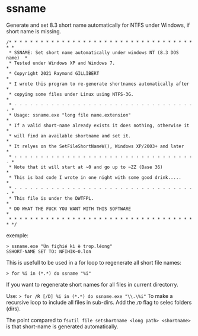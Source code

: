 # ssname
Generate and set 8.3 short name automatically for NTFS under Windows, if short name is missing.
```
/* * * * * * * * * * * * * * * * * * * * * * * * * * * * * * * * * * * * *
 * SSNAME: Set short name automatically under windows NT (8.3 DOS name)  *
 * Tested under Windows XP and Windows 7.                                *
 * Copyright 2021 Raymond GILLIBERT                                      *
 * I wrote this program to re-generate shortnames automatically after    *
 * copying some files under Linux using NTFS-3G.                         *
 * - - - - - - - - - - - - - - - - - - - - - - - - - - - - - - - - - - - *
 * Usage: ssname.exe "long file name.extension"                          *
 * If a valid short-name already exists it does nothing, otherwise it    *
 * will find an available shortname and set it.                          *
 * It relyes on the SetFileShortNameW(), Windows XP/2003+ and later      *
 * - - - - - - - - - - - - - - - - - - - - - - - - - - - - - - - - - - - *
 * Note that it will start at ~0 and go up to ~ZZ (Base 36)              *
 * This is bad code I wrote in one night with some good drink.....       *
 * - - - - - - - - - - - - - - - - - - - - - - - - - - - - - - - - - - - *
 * This file is under the DWTFPL.                                        *
 * DO WHAT THE FUCK YOU WANT WITH THIS SOFTWARE                          *
 * * * * * * * * * * * * * * * * * * * * * * * * * * * * * * * * * * * * */
```
exemple:
```
> ssname.exe "Ùn fiçhié kì è trop.léong"
SSHORT-NAME SET TO: NFIHIK~0.lon
```
This is usefull to be used in a for loop to regenerate all short file names:

`> for %i in (*.*) do ssname "%i"`

If you want to regenerate short names for all files in current directorry.

Use: `> for /R [/D] %i in (*.*) do ssname.exe "\\.\%i"`
To make a recursive loop to include all files in sub-dirs.
Add the `/D` flag to selec folders (dirs).

The point compared to `fsutil file setshortname <long path> <shortname>` is that short-name is generated automatically.
